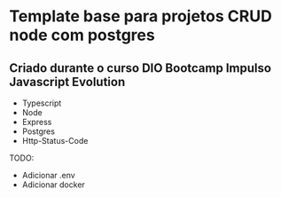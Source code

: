 # Template base para projetos CRUD node com postgres
## Criado durante o curso DIO Bootcamp Impulso Javascript Evolution  
- Typescript
- Node
- Express
- Postgres
- Http-Status-Code

TODO:
- Adicionar .env
- Adicionar docker
